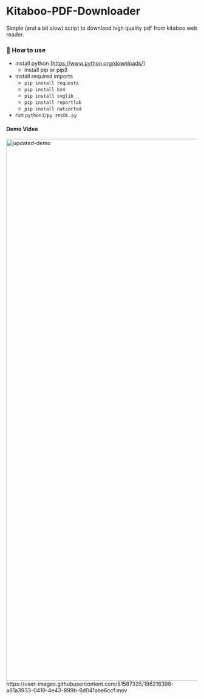 # Kitaboo-PDF-Downloader
Simple (and a bit slow) script to downlaod high quality pdf from kitaboo web reader. 
### 📝 How to use
- install python [https://www.python.org/downloads/]
   - install pip or pip3
- install required imports
   - `pip install requests`
   - `pip install bs4`
   - `pip install svglib`
   - `pip install reportlab`
   - `pip install natsorted`
- run `python3/py zncDL.py`

#### Demo Video
<img width="1427" alt="updated-demo" src="https://user-images.githubusercontent.com/81587335/204141210-3bb3bdf2-8bd2-4334-b1e5-84174992805b.png">
https://user-images.githubusercontent.com/81587335/196218398-a81a3933-0419-4e43-899b-6d041abe6ccf.mov

